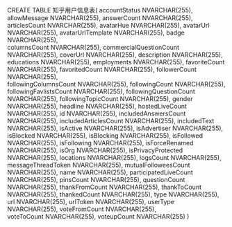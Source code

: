 CREATE TABLE 知乎用户信息表(
    accountStatus NVARCHAR(255),
    allowMessage NVARCHAR(255),
    answerCount NVARCHAR(255),
    articlesCount NVARCHAR(255),
    avatarHue NVARCHAR(255),
    avatarUrl NVARCHAR(255),
    avatarUrlTemplate NVARCHAR(255),
    badge NVARCHAR(255),   
    columnsCount NVARCHAR(255),
    commercialQuestionCount NVARCHAR(255),
    coverUrl NVARCHAR(255),
    description NVARCHAR(255),
    educations NVARCHAR(255),
    employments NVARCHAR(255),
    favoriteCount NVARCHAR(255),
    favoritedCount NVARCHAR(255),
    followerCount NVARCHAR(255),	
    followingColumnsCount NVARCHAR(255),
    followingCount NVARCHAR(255),
    followingFavlistsCount NVARCHAR(255),
    followingQuestionCount NVARCHAR(255),
    followingTopicCount NVARCHAR(255),
    gender NVARCHAR(255),
    headline NVARCHAR(255),
    hostedLiveCount NVARCHAR(255),
    id NVARCHAR(255),
    includedAnswersCount NVARCHAR(255),
    includedArticlesCount NVARCHAR(255),
    includedText NVARCHAR(255),
    isActive NVARCHAR(255),
    isAdvertiser NVARCHAR(255),
    isBlocked NVARCHAR(255),
    isBlocking NVARCHAR(255),
    isFollowed NVARCHAR(255),
    isFollowing NVARCHAR(255),
    isForceRenamed NVARCHAR(255),
    isOrg NVARCHAR(255),
    isPrivacyProtected NVARCHAR(255),
    locations NVARCHAR(255), 
    logsCount NVARCHAR(255), 
    messageThreadToken NVARCHAR(255),
    mutualFolloweesCount NVARCHAR(255),
    name NVARCHAR(255),
    participatedLiveCount NVARCHAR(255),
    pinsCount NVARCHAR(255),
    questionCount NVARCHAR(255),
    thankFromCount NVARCHAR(255),
    thankToCount NVARCHAR(255),
    thankedCount NVARCHAR(255),
    type NVARCHAR(255),             
    url NVARCHAR(255),
    urlToken NVARCHAR(255),
    userType NVARCHAR(255),
    voteFromCount NVARCHAR(255),         
    voteToCount NVARCHAR(255),
    voteupCount NVARCHAR(255)
)